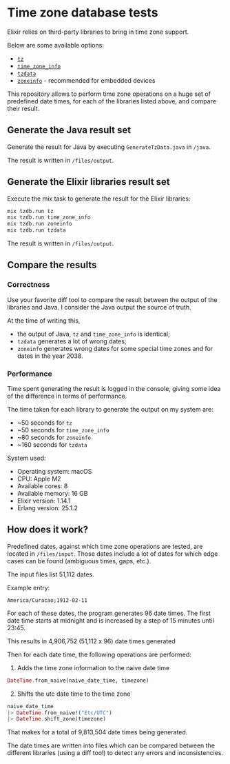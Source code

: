 # Time zone database tests

Elixir relies on third-party libraries to bring in time zone support.

Below are some available options:

* [`tz`](https://github.com/mathieuprog/tz)
* [`time_zone_info`](https://github.com/hrzndhrn/time_zone_info)
* [`tzdata`](https://github.com/lau/tzdata)
* [`zoneinfo`](https://github.com/smartrent/zoneinfo) -
  recommended for embedded devices

This repository allows to perform time zone operations on a huge set of predefined date times, for each of the libraries listed above, and compare their result.

## Generate the Java result set

Generate the result for Java by executing `GenerateTzData.java` in `/java`.

The result is written in `/files/output`.

## Generate the Elixir libraries result set

Execute the mix task to generate the result for the Elixir libraries:

```bash
mix tzdb.run tz
mix tzdb.run time_zone_info
mix tzdb.run zoneinfo
mix tzdb.run tzdata
```

The result is written in `/files/output`.

## Compare the results

### Correctness

Use your favorite diff tool to compare the result between the output of the libraries and Java. I consider the Java output the source of truth.

At the time of writing this,
* the output of Java, `tz` and `time_zone_info` is identical;
* `tzdata` generates a lot of wrong dates;
* `zoneinfo` generates wrong dates for some special time zones and for dates in the year 2038.

### Performance

Time spent generating the result is logged in the console, giving some idea of the difference in terms of performance.

The time taken for each library to generate the output on my system are:
*  ~50 seconds for `tz`
*  ~50 seconds for `time_zone_info`
*  ~80 seconds for `zoneinfo`
*  ~160 seconds for `tzdata`

System used:
* Operating system: macOS
* CPU: Apple M2
* Available cores: 8
* Available memory: 16 GB
* Elixir version: 1.14.1
* Erlang version: 25.1.2

## How does it work?

Predefined dates, against which time zone operations are tested, are located in `/files/input`.
Those dates include a lot of dates for which edge cases can be found (ambiguous times, gaps, etc.).

The input files list 51,112 dates.

 Example entry:
 ```text
America/Curacao;1912-02-11
```

For each of these dates, the program generates 96 date times. The first date time starts at midnight and is increased by a step of 15 minutes until 23:45.

This results in 4,906,752 (51,112 x 96) date times generated

Then for each date time, the following operations are performed:

1. Adds the time zone information to the naive date time
```elixir
DateTime.from_naive(naive_date_time, timezone)
```

2. Shifts the utc date time to the time zone
```elixir
naive_date_time
|> DateTime.from_naive!("Etc/UTC")
|> DateTime.shift_zone(timezone)
```

That makes for a total of 9,813,504 date times being generated.

The date times are written into files which can be compared between the different libraries (using a diff tool) to detect any errors and inconsistencies.
